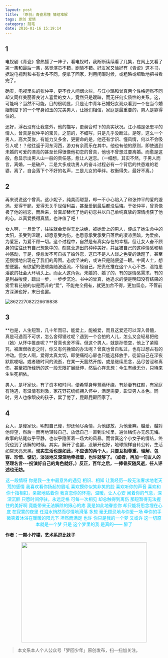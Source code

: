 ```yaml
---
layout: post
title: 『原创』青瓷易懂 情结难解
tags: 原创 爱情
category: 随笔
date: 2016-01-16 15:19:14
---
```


## 1

电视剧《青瓷》曾热播了一阵子，看电视时，我断断续续看了几集，在网上又看了第一集和最后一集，感觉演员不错，剧情不错。好友家又恰好有《青瓷》这本书，据说电视剧和书有太多不同，便拿了回家，利用闲暇时候，或粗略或细致地把书看完了。

确实，电视里头的张仲平，更不食人间烟火些，与江小璐和曾真两个性格迥然不同却又同样美丽善良讨人喜爱的女人，竟然只是暧昧，而无任何实质性的关系。这，可能吗？当然不可能，目的很明显，只是让中青年已婚妇女观众看到一个在当今婚姻制度下的一个守身如玉的完美男人，让她们相信，家庭是最重要的，男人是靠得住的。

还好，浮石没有让我意外，他的描写，更契合时下的真实状况。江小璐是张忠平的情人，曾真是张仲平的宝贝，之前的，不细写，只是几乎没断过。是呀，这么一个男人，高大英俊，有能力又多金，更要命的是，他还有学识、懂风情，何以不会吸引人呢！？他往返于河东河西，游刃有余而乐在其中。他也有他的原则，即使遇到未婚的可爱的漂亮的甚至长得很像他初恋的曾真，他也不曾想过要离婚。而愈是这般，愈显示出男人山一般的责任感，愈让人迷恋。（一细想，其实不然，于男人而言，离婚，一是破产，二是大多成功男人的奋斗过程必有一个背后的共患难的老婆，离了，自会落下个不好的名声，三是儿女的牵绊。权衡得失，最好不离。）

## 2

再来说说这个曾真。这小妮子，纯美而聪慧，却一不小心陷入了和张仲平的爱的漩涡，爱得干脆，爱得无关乎世俗利益，甚至爱到最后都没后悔。于张仲平，曾真像极了他的初恋，而后来，曾真却替代了他的初恋并以自己单纯真挚的深情虏获了他的心。以真爱换得真情，也许值了吧！

女人啊，一旦爱了，往往就会爱得无比决绝，被她爱上的男人，便成了她生命中的太阳，虽受到温暖，却愿意受灼伤，也愿意承受承受日落后的凄凉黑暗，为爱痴，为爱狂，为爱不顾一切。这个过程中，自然是有真实存在的幸福，但让女人奋不顾身的往往还有自己想象中的、刻意营造出的种种美好，并且被自己的这种情感和精神感动，于是，便愈发不可自拔了婚外恋，这已不是人人谈之色变的话题了，甚至还慢慢地出现在了我们的周围。态度坚决的，或许只是随便望一眼。中间人士，想想便罢。有欲望的便顺势随波逐流，不怪自己，把责任推在这个人心不古、温饱思淫欲的社会大环境头上。而女人这角色，未婚的、婚了的，有的是情感需求，有的是利益唆使，踏出一步，一步步沉沦。书中的曾真，她追求的便是明知没有结果的雾里看花般的似是而非的“爱”，不能完全拥有，就更加舍不得，更加留恋。不管前方深渊也好，末日也罢。

![862227082226619838](http://7xlkoc.com1.z0.glb.clouddn.com/wp-content/uploads/2016/01/2016011609032333.jpg)

## 3

**也是，人生短暂，几十年而已，能爱上，能被爱，而且这爱还可以深入骨髓，真是可遇而不可求，怎么舍得错过呢？遇到一个合拍的人儿，怎么又会轻易把他（她）从怀中推走呢？**曾真也舍不得。但这个男人，就是孙悟空，他上了紧箍咒，被唐僧收走之时，你又有何挽留的办法呢？曾真也曾自私过，也有过想占有的冲动。但女人啊，爱得太真太切，即使痛彻心扉也只能选择放手，徒留自己在深夜默默哽咽。或者随时间的流逝，在某一天豁然开朗，或是继续思念，品尽苦涩和离伤，甚至把所经历的这一段无限扩展延伸，然后心存念想：今生有缘无分，只待来生生死相依。

男人，是坏家伙，有了资本和时间，便希望身畔莺燕环绕，有娇妻有红颜，有家庭有艳遇，有温情有刺激，家花野花统统拥入怀中，满足需要，彰显男人本色。同时，男人也像顽皮的孩子，累了倦了，屁颠屁颠回家了。

## 4

女人，是傻家伙，明知自己傻，却还倾尽柔情，为他绽放，为他舍弃。越爱，越对他仰望，然后一而再地轻贱自己，放低自己一直到尘埃里，遍体鳞伤亦无怨无悔。
故事的结尾似乎平静，也似乎隐匿着一场大的风暴。而曾真这个小女子的情结，终究也到了该解的时候。其实，解开了也罢，没解开也好，地球照样自转公转，生活如常天亮天黑。**现实生活也是如此，不应该的两个人，只要互相尊重、理解、包容、珍惜、惦记，淡淡地又深深地牵挂着，也许就够了。（或者，再加一句友人的至理名言---扮演好自己的角色就好。）反正，百年之后，一捧骨灰随风逝，任人评述也无妨。**

<div align="center">
<span style="color: #00ccff">这一段情呀</span>
<span style="color: #00ccff"> 你是我一生中最意外的遇见</span>
<span style="color: #00ccff"> 相识、相知</span>
<span style="color: #00ccff"> 让我经历一段无法奢求地老天荒的感情</span>
<span style="color: #00ccff"> 我喜欢看你扬起的眉毛</span>
<span style="color: #00ccff"> 喜欢摸你似笑非笑的脸</span>
<span style="color: #00ccff"> 喜欢听你的声音</span>
<span style="color: #00ccff"> 喜欢和你十指相扣，亲密地贴着你</span>
<span style="color: #00ccff"> 我贪恋你的怀抱，温暖，让人心安</span>
<span style="color: #00ccff"> 闻着你的气息，深深沉醉</span>
<span style="color: #00ccff"> 只愿时间停驻，永远定格</span>
<span style="color: #00ccff"> 可每一次相见</span>
<span style="color: #00ccff"> 却总触得到离伤</span>
<span style="color: #00ccff"> 那短暂得无法握住的美好啊</span>
<span style="color: #00ccff"> 竟能带来无法解除的揪心的疼</span>
<span style="color: #00ccff"> 我是如此地眷恋你</span>
<span style="color: #00ccff"> 却只能将思念埋在心底</span>
<span style="color: #00ccff"> 在寂寞的夜里</span>
<span style="color: #00ccff"> 任泪水悄然而尽情地滑落</span>
<span style="color: #00ccff"> 多想</span>
<span style="color: #00ccff"> 毫无顾忌地与你爱一场</span>
<span style="color: #00ccff"> 牵你的手</span>
<span style="color: #00ccff"> 微笑着沐浴在暖暖的阳光下</span>
<span style="color: #00ccff"> 坦然而满足</span>
<span style="color: #00ccff"> 也许</span>
<span style="color: #00ccff"> 你只是我的一个梦</span>
<span style="color: #00ccff"> 又或许</span>
<span style="color: #00ccff"> 这一切原本就是一个梦</span>
<span style="color: #00ccff"> 只是</span>
<span style="color: #00ccff"> 这个梦里的我</span>
<span style="color: #00ccff"> 是真的——</span>
<span style="color: #00ccff"> 醉了</span>
</div>

**作者：一颗小柠檬，艺术系逗比妹子**

<div align="center">
<img src="http://rann.cc/assets/img/qrcode-logo.png" width="400" height="320" />
</div>

> 本文系本人个人公众号「梦回少年」原创发布，扫一扫加关注。